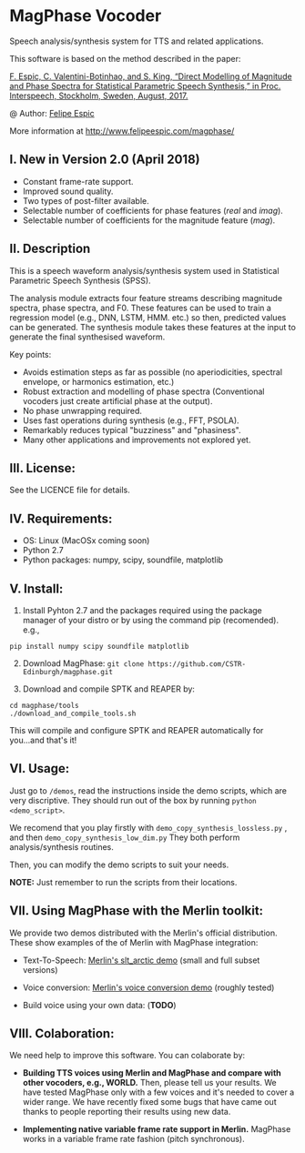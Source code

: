 # MagPhase Vocoder
Speech analysis/synthesis system for TTS and related applications.

This software is based on the method described in the paper:

[F. Espic, C. Valentini-Botinhao, and S. King, “Direct Modelling of Magnitude and Phase Spectra for Statistical Parametric Speech Synthesis,” in Proc. Interspeech, Stockholm, Sweden, August, 2017.](http://www.isca-speech.org/archive/Interspeech_2017/pdfs/1647.PDF)

@ Author: [Felipe Espic](http://felipeespic.com)

More information at http://www.felipeespic.com/magphase/

## I. New in Version 2.0 (April 2018)

* Constant frame-rate support.
* Improved sound quality.
* Two types of post-filter available.
* Selectable number of coefficients for phase features (*real* and *imag*).
* Selectable number of coefficients for the magnitude feature (*mag*).

## II. Description
This is a speech waveform analysis/synthesis system used in Statistical Parametric Speech Synthesis (SPSS).

The analysis module extracts four feature streams describing magnitude spectra, phase spectra, and F0. These features can be used to train a regression model (e.g., DNN, LSTM, HMM. etc.) so then, predicted values can be generated.
The synthesis module takes these features at the input to generate the final synthesised waveform.

Key points:
* Avoids estimation steps as far as possible (no aperiodicities, spectral envelope, or harmonics estimation, etc.)
* Robust extraction and modelling of phase spectra (Conventional vocoders just create artificial phase at the output).
* No phase unwrapping required.
* Uses fast operations during synthesis (e.g., FFT, PSOLA).
* Remarkably reduces typical "buzziness" and "phasiness".
* Many other applications and improvements not explored yet.

## III. License:
See the LICENCE file for details.

## IV. Requirements:
* OS: Linux (MacOSx coming soon)
* Python 2.7
* Python packages: numpy, scipy, soundfile, matplotlib

## V. Install:
1. Install Pyhton 2.7 and the packages required using the package manager of your distro or by using the command pip (recomended).
e.g.,
```
pip install numpy scipy soundfile matplotlib
```
2. Download MagPhase: ```git clone https://github.com/CSTR-Edinburgh/magphase.git```

3. Download and compile SPTK and REAPER by:
```
cd magphase/tools
./download_and_compile_tools.sh
```
This will compile and configure SPTK and REAPER automatically for you...and that's it!

## VI. Usage:
Just go to ```/demos```, read the instructions inside the demo scripts, which are very discriptive.
They should run out of the box by running ```python <demo_script>```.

We recomend that you play firstly with ```demo_copy_synthesis_lossless.py``` , and then ```demo_copy_synthesis_low_dim.py```
They both perform analysis/synthesis routines.

Then, you can modify the demo scripts to suit your needs.

**NOTE:** Just remember to run the scripts from their locations.

## VII. Using MagPhase with the Merlin toolkit:
We provide two demos distributed with the Merlin's official distribution. These  show examples of the of Merlin with MagPhase integration:
* Text-To-Speech: [Merlin's slt_arctic demo](https://github.com/CSTR-Edinburgh/merlin/tree/master/egs/slt_arctic/s2) (small and full subset versions)

* Voice conversion: [Merlin's voice conversion demo](https://github.com/CSTR-Edinburgh/merlin/tree/master/egs/voice_conversion/s2) (roughly tested)

* Build voice using your own data: (**TODO**)

## VIII. Colaboration:
We need help to improve this software. You can colaborate by:

* **Building TTS voices using Merlin and MagPhase and compare with other vocoders, e.g., WORLD.** Then, please tell us your results. We have tested MagPhase only with a few voices and it's needed to cover a wider range. We have recently fixed some bugs that have came out thanks to people reporting their results using new data.

* **Implementing native variable frame rate support in Merlin.** MagPhase works in a variable frame rate fashion (pitch synchronous).

